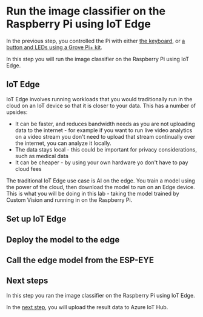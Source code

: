 # Run the image classifier on the Raspberry Pi using IoT Edge

In the previous step, you controlled the Pi with either [the keyboard](./iot-hub-control), or [a button and LEDs using a Grove Pi+ kit](./pi-button-led.md).

In this step you will run the image classifier on the Raspberry Pi using IoT Edge.

## IoT Edge

IoT Edge involves running workloads that you would traditionally run in the cloud on an IoT device so that it is closer to your data. This has a number of upsides:

* It can be faster, and reduces bandwidth needs as you are not uploading data to the internet - for example if you want to run live video analytics on a video stream you don't need to upload that stream continually over the internet, you can analyze it locally.
* The data stays local - this could be important for privacy considerations, such as medical data
* It can be cheaper - by using your own hardware yo don't have to pay cloud fees

The traditional IoT Edge use case is AI on the edge. You train a model using the power of the cloud, then download the model to run on an Edge device. This is what you will be doing in this lab - taking the model trained by Custom Vision and running in on the Raspberry Pi.

## Set up IoT Edge

## Deploy the model to the edge

## Call the edge model from the ESP-EYE

## Next steps

In this step you ran the image classifier on the Raspberry Pi using IoT Edge.

In the [next step](./upload-iot-hub.md), you will upload the result data to Azure IoT Hub.
